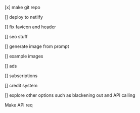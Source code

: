 [x] make git repo

[] deploy to netlify

[] fix favicon and header

[] seo stuff

[] generate image from prompt

[] example images

[] ads

[] subscriptions

[] credit system

[] explore other options such as blackening out and API calling

Make API req
